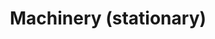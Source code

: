 ---
layout: child_layout/cargo_categories_category
title: Machinery (stationary)
permalink: /cargo-categories/machinery-transport/machinery-stationary/
hero: /assets/img/content/hero/fullsize/crane-unloading-water.jpg
side_nav_id: 3
hero_classes: is-fullscreen
content_type: cargo_item
---